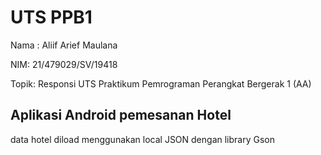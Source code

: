 # UTS PPB1

Nama : Aliif Arief Maulana

NIM: 21/479029/SV/19418

Topik: Responsi UTS Praktikum Pemrograman Perangkat Bergerak 1 (AA)


## Aplikasi Android pemesanan Hotel 

data hotel diload menggunakan local JSON dengan library Gson
